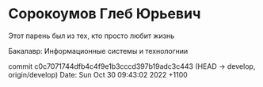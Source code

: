 # Сорокоумов Глеб Юрьевич
Этот парень был из тех, кто просто любит жизнь

Бакалавр: Информационные системы и технологнии

commit c0c7071744dfb4c4f9e1b3cccd397b19adc3c443 (HEAD -> develop, origin/develop)
Date:   Sun Oct 30 09:43:02 2022 +1100


